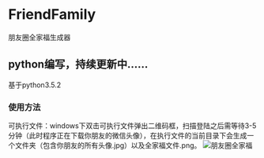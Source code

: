 # FriendFamily
朋友圈全家福生成器
## python编写，持续更新中……
基于python3.5.2
### 使用方法
可执行文件：windows下双击可执行文件弹出二维码框，扫描登陆之后需等待3-5分钟（此时程序正在下载你朋友的微信头像），在执行文件的当前目录下会生成一个文件夹（包含你朋友的所有头像.jpg）以及全家福文件.png。
![朋友圈全家福](https://github.com/lichong0525/FriendFamily/portrait.png)
